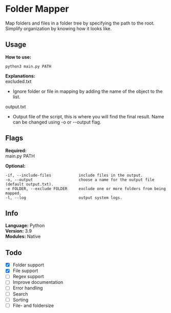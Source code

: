 # Folder Mapper
Map folders and files in a folder tree by specifying the path to the root. Simplify organization by knowing how it looks like.

## Usage

**How to use:**
```
python3 main.py PATH
```

**Explanations:**<br/>
excluded.txt
- Ignore folder or file in mapping by adding the name of the object to the list.

output.txt
- Output file of the script, this is where you will find the final result. Name can be changed using -o or --output flag.

## Flags

**Required:**<br/>
main.py PATH

**Optional:**
```
-if, --include-files            include files in the output.
-o, --output                    choose a name for the output file (default output.txt).
-e FOLDER, --exclude FOLDER     exclude one or more folders from being mapped.
-l, --log                       output system logs.
```

## Info
**Language:** Python<br/>
**Version:** 3.9<br/>
**Modules:** Native<br/>

## Todo
- [x] Folder support
- [x] File support
- [ ] Regex support
- [ ] Improve documentation
- [ ] Error handling
- [ ] Search
- [ ] Sorting
- [ ] File- and foldersize
